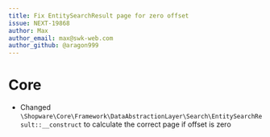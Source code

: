 ```yaml
---
title: Fix EntitySearchResult page for zero offset
issue: NEXT-19868
author: Max
author_email: max@swk-web.com
author_github: @aragon999
---
```

# Core
* Changed `\Shopware\Core\Framework\DataAbstractionLayer\Search\EntitySearchResult::__construct` to calculate the correct page if offset is zero
